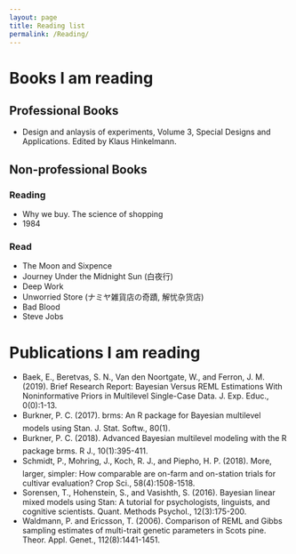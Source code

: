 ```yaml
---
layout: page
title: Reading list
permalink: /Reading/
---
```


# Books I am reading

## Professional Books

* Design and anlaysis of experiments, Volume 3, Special Designs and Applications. Edited by Klaus Hinkelmann.

## Non-professional Books

### Reading
* Why we buy. The science of shopping
* 1984

### Read
* The Moon and Sixpence
* Journey Under the Midnight Sun (白夜行)
* Deep Work
* Unworried Store (ナミヤ雑貨店の奇蹟, 解忧杂货店)
* Bad Blood
* Steve Jobs

# Publications I am reading

* Baek, E., Beretvas, S. N., Van den Noortgate, W., and Ferron, J. M. (2019). Brief Research Report: Bayesian Versus REML Estimations With Noninformative Priors in Multilevel Single-Case Data. J. Exp. Educ., 0(0):1-13.
* Burkner, P. C. (2017). brms: An R package for Bayesian multilevel models using Stan. J. Stat. Softw., 80(1).
* Burkner, P. C. (2018). Advanced Bayesian multilevel modeling with the R package brms. R J., 10(1):395-411.
* Schmidt, P., Mohring, J., Koch, R. J., and Piepho, H. P. (2018). More, larger, simpler: How comparable are on-farm and on-station trials for cultivar evaluation? Crop Sci., 58(4):1508-1518.
* Sorensen, T., Hohenstein, S., and Vasishth, S. (2016). Bayesian linear mixed models using Stan: A tutorial for psychologists, linguists, and cognitive scientists. Quant. Methods Psychol., 12(3):175-200.
* Waldmann, P. and Ericsson, T. (2006). Comparison of REML and Gibbs sampling estimates of multi-trait genetic parameters in Scots pine. Theor. Appl. Genet., 112(8):1441-1451.
